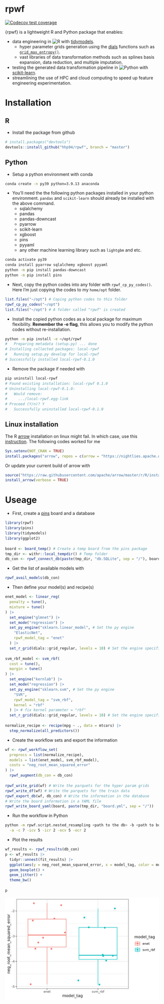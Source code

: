 
<!-- README.md is generated from README.Rmd. Please edit that file -->

# rpwf

<!-- badges: start -->

[![Codecov test
coverage](https://codecov.io/gh/hhp94/rpwf/branch/master/graph/badge.svg)](https://app.codecov.io/gh/hhp94/rpwf?branch=master)
<!-- badges: end -->

{rpwf} is a lightweight R and Python package that enables:

- data engineering in
  ![R](https://img.shields.io/static/v1?label=%20&message=%20&color=blue&logo=R)
  with [tidymodels](https://www.tidymodels.org/).
  - hyper parameter grids generation using the
    [dials](https://dials.tidymodels.org/) functions such as
    [`grid_max_entropy()`](https://dials.tidymodels.org/reference/grid_max_entropy.html).  
  - vast libraries of data transformation methods such as splines basis
    expansion, data reduction, and multiple imputation.  
- testing the generated data transformation pipeline in
  ![Python](https://img.shields.io/static/v1?label=%20&message=%20&color=yellow&logo=Python)
  with [scikit-learn](https://scikit-learn.org/stable/index.html).  
- streamlining the use of HPC and cloud computing to speed up feature
  engineering experimentation.

# Installation

## R

- Install the package from github

``` r
# install.packages("devtools")
devtools::install_github("hhp94/rpwf", branch = "master")
```

## Python

- Setup a python environment with conda

``` bash
conda create -n py39 python=3.9.13 anaconda
```

- You’ll need the the following python packages installed in your python
  environment. `pandas` and `scikit-learn` should already be installed
  with the above command.
  - sqlalchemy  
  - pandas  
  - pandas-downcast  
  - pyarrow  
  - scikit-learn  
  - xgboost  
  - pins
  - pyyaml
  - any other machine learning library such as `lightgbm` and etc.

``` bash
conda activate py39
conda install pyarrow sqlalchemy xgboost pyyaml
python -m pip install pandas-downcast
python -m pip install pins
```

- Next, copy the python codes into any folder with `rpwf_cp_py_codes()`.
  Here I’m just copying the codes to my `home/opt` folder.

``` r
list.files("~/opt") # Coping python codes to this folder
rpwf_cp_py_codes("~/opt")
list.files("~/opt") # A folder called "rpwf" is created
```

- Install the copied python codes as a local package for maximum
  flexibility. **Remember the -e flag**, this allows you to modify the
  python codes without re-installation.

``` bash
python -m pip install -e ~/opt/rpwf
#   Preparing metadata (setup.py) ... done
# Installing collected packages: local-rpwf
#   Running setup.py develop for local-rpwf
# Successfully installed local-rpwf-0.1.0
```

- Remove the package if needed with

``` bash
pip uninstall local-rpwf
# Found existing installation: local-rpwf 0.1.0
# Uninstalling local-rpwf-0.1.0:
#   Would remove:
#     .../local-rpwf.egg-link
# Proceed (Y/n)? Y
#   Successfully uninstalled local-rpwf-0.1.0
```

## Linux installation

The R [arrow](https://arrow.apache.org/) installation on linux might
fail. In which case, use this
[instruction](https://cran.r-project.org/web/packages/arrow/vignettes/install.html).
The following codes worked for me

``` r
Sys.setenv(NOT_CRAN = TRUE)
install.packages("arrow", repos = c(arrow = "https://nightlies.apache.org/arrow/r", getOption("repos")))
```

Or update your current build of arrow with

``` r
source("https://raw.githubusercontent.com/apache/arrow/master/r/R/install-arrow.R")
install_arrow(verbose = TRUE)
```

# Useage

- First, create a [pins](https://pins.rstudio.com/) board and a database

``` r
library(rpwf)
library(pins)
library(tidymodels)
library(ggplot2)

board <- board_temp() # Create a temp board from the pins package
tmp_dir <- withr::local_tempdir() # Temp folder
db_con <- rpwf_connect_db(paste(tmp_dir, "db.SQLite", sep = "/"), board) # Temp database
```

- Get the list of available models with

``` r
rpwf_avail_models(db_con)
```

- Then define your model(s) and recipe(s)

``` r
enet_model <- linear_reg(
  penalty = tune(),
  mixture = tune()
) |>
  set_engine("glmnet") |>
  set_mode("regression") |>
  set_py_engine("sklearn.linear_model", # Set the py engine
    "ElasticNet",
    rpwf_model_tag = "enet"
  ) |>
  set_r_grid(dials::grid_regular, levels = 10) # Set the engine specific grid

svm_rbf_model <- svm_rbf(
  cost = tune(),
  margin = tune()
) |>
  set_engine("kernlab") |>
  set_mode("regression") |>
  set_py_engine("sklearn.svm", # Set the py engine
    "SVR",
    rpwf_model_tag = "svm_rbf",
    kernel = "rbf"
  ) |> # fix kernel parameter = "rbf"
  set_r_grid(dials::grid_regular, levels = 10) # Set the engine specific grid

normalize_recipe <- recipe(mpg ~ ., data = mtcars) |>
  step_normalize(all_predictors())
```

- Create the workflow sets and export the information

``` r
wf <- rpwf_workflow_set(
  preprocs = list(normalize_recipe),
  models = list(enet_model, svm_rbf_model),
  costs = "neg_root_mean_squared_error"
) |>
  rpwf_augment(db_con = db_con)

rpwf_write_grid(wf) # Write the parquets for the hyper param grids
rpwf_write_df(wf) # Write the parquets for the train data
rpwf_export_db(wf, db_con) # Write the information in the database
# Write the board information in a YAML file
rpwf_write_board_yaml(board, paste(tmp_dir, "board.yml", sep = "/"))
```

- Run the workflow in Python

``` bash
python -m rpwf.script.nested_resampling <path to the db> -b <path to board yaml> \
  -a -c 7 -icv 5 -icr 2 -ocv 5 -ocr 2
```

- Plot the results

``` r
wf_results <- rpwf_results(db_con)
p <- wf_results |>
  tidyr::unnest(fit_results) |>
  ggplot(aes(y = neg_root_mean_squared_error, x = model_tag, color = model_tag)) +
  geom_boxplot() +
  geom_jitter() +
  theme_bw()

p
```

![“”](man/figures/README-plot_1.jpeg)
